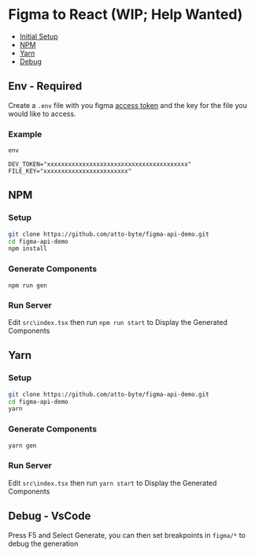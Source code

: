 # Figma to React (WIP; Help Wanted)
- [Initial Setup](#Env)
- [NPM](#NPM)
- [Yarn](#NPM)
- [Debug](#Debug)
## Env - Required
Create a `.env` file with you figma [access token](https://www.figma.com/developers/docs#access-tokens) and the key for the file you would like to access.
### Example 
`env`
```env
DEV_TOKEN="xxxxxxxxxxxxxxxxxxxxxxxxxxxxxxxxxxxxxxxx"
FILE_KEY="xxxxxxxxxxxxxxxxxxxxxxxx"
```
## NPM

### Setup

```bash
git clone https://github.com/atto-byte/figma-api-demo.git
cd figma-api-demo
npm install
```

### Generate Components

`npm run gen`

### Run Server

Edit `src\index.tsx` then run `npm run start` to Display the Generated Components

## Yarn

### Setup

```bash
git clone https://github.com/atto-byte/figma-api-demo.git
cd figma-api-demo
yarn
```

### Generate Components

```bash
yarn gen
```

### Run Server

Edit `src\index.tsx` then run `yarn start` to Display the Generated Components

## Debug - VsCode
Press F5 and Select Generate, you can then set breakpoints in `figma/*` to debug the generation